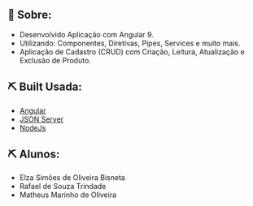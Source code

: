 
## 🧐 Sobre: 

- Desenvolvido Aplicação com Angular 9.
- Utilizando:  Componentes, Diretivas, Pipes, Services e muito mais.
- Aplicação de Cadastro (CRUD) com Criação, Leitura, Atualização e Exclusão de Produto.


## ⛏️ Built Usada:

- [Angular](https://angular.io/) 
- [JSON Server](https://www.npmjs.com/package/json-server)
- [NodeJs](https://nodejs.org/en/)

## ⛏️ Alunos:

- Elza Simões de Oliveira Bisneta
- Rafael de Souza Trindade
- Matheus Marinho de Oliveira 
